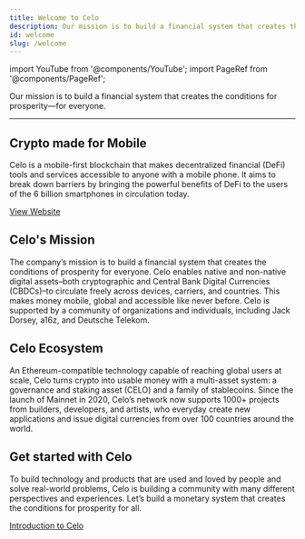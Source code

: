 ```yaml
---
title: Welcome to Celo
description: Our mission is to build a financial system that creates the conditions for prosperity—for everyone.
id: welcome
slug: /welcome
---
```


import YouTube from '@components/YouTube';
import PageRef from '@components/PageRef';


Our mission is to build a financial system that creates the conditions for prosperity—for everyone.

___

## Crypto made for Mobile

Celo is a mobile-first blockchain that makes decentralized financial (DeFi) tools and services accessible to anyone with a mobile phone. It aims to break down barriers by bringing the powerful benefits of DeFi to the users of the 6 billion smartphones in circulation today. 

[View Website](https://www.celo.org)

## Celo's Mission

The company’s mission is to build a financial system that creates the conditions of prosperity for everyone. Celo enables native and non-native digital assets–both cryptographic and Central Bank Digital Currencies (CBDCs)–to circulate freely across devices, carriers, and countries. This makes money mobile, global and accessible like never before. Celo is supported by a community of organizations and individuals, including Jack Dorsey, a16z, and Deutsche Telekom.

<YouTube videoId="kKggE5OvyhE"/>

## Celo Ecosystem

An Ethereum-compatible technology capable of reaching global users at scale, Celo turns crypto into usable money with a multi-asset system: a governance and staking asset (CELO) and a family of stablecoins. Since the launch of Mainnet in 2020, Celo’s network now supports 1000+ projects from builders, developers, and artists, who everyday create new applications and issue digital currencies from over 100 countries around the world.

<YouTube videoId="vwfHiaVzc2E"/>

## Get started with Celo

To build technology and products that are used and loved by people and solve real-world problems, Celo is building a community with many different perspectives and experiences. Let’s build a monetary system that creates the conditions for prosperity for all.

[Introduction to Celo](../introduction-to-celo)